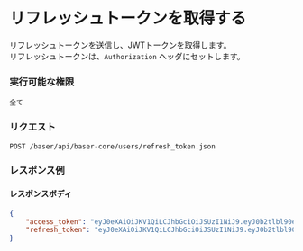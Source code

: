 # リフレッシュトークンを取得する

リフレッシュトークンを送信し、JWTトークンを取得します。  
リフレッシュトークンは、`Authorization` ヘッダにセットします。

### 実行可能な権限
```
全て
```
 
### リクエスト
```
POST /baser/api/baser-core/users/refresh_token.json
```

### レスポンス例
#### レスポンスボディ
```json
{
    "access_token": "eyJ0eXAiOiJKV1QiLCJhbGciOiJSUzI1NiJ9.eyJ0b2tlbl90eXBlIjoiYWNjZXNzX3Rva2VuIiwiaXNzIjoiYmFzZXIiLCJzdWIiOjEsImV4cCI6MTY3ODc1NzYyNn0.TKegi9xJFbVEC74o6cuoo1nohvAJjpVXNUD6WxQ-HFrDtcJJ4Dl7I0NxgW37Mdubm9Xvuf7D21RgCeK5hc9wY3DlciQU5k2Hjuw0OnDjiaVSoYDe_P0Mlg5ClSJ2w48yEcu2JFmnzcTd27_phSsna51Xfq_WdvTfT3JEJDd-Arc",
    "refresh_token": "eyJ0eXAiOiJKV1QiLCJhbGciOiJSUzI1NiJ9.eyJ0b2tlbl90eXBlIjoicmVmcmVzaF90b2tlbiIsImlzcyI6ImJhc2VyIiwic3ViIjoxLCJleHAiOjE2Nzk5NjU0MjZ9.gK--VzOI9y2vk_myfk_UcAjR2Yem86s1P4o--MQdArVD3QGJVSGTiRcwNcw4spnpF8IJHUogeWA5WswhAuSzptIfyxx8kW5pGUuAqhmA3ZMWylrFQ7kQnrRaAQRELvJJ7qhoEOddb-tdG1w6OjbReKHEX9iZP5iMO3ZaB3OoAUM"
}
```
